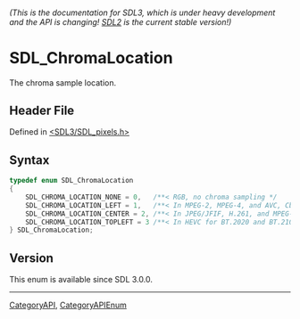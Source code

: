 ###### (This is the documentation for SDL3, which is under heavy development and the API is changing! [SDL2](https://wiki.libsdl.org/SDL2/) is the current stable version!)
# SDL_ChromaLocation

The chroma sample location.

## Header File

Defined in [<SDL3/SDL_pixels.h>](https://github.com/libsdl-org/SDL/blob/main/include/SDL3/SDL_pixels.h)

## Syntax

```c
typedef enum SDL_ChromaLocation
{
    SDL_CHROMA_LOCATION_NONE = 0,   /**< RGB, no chroma sampling */
    SDL_CHROMA_LOCATION_LEFT = 1,   /**< In MPEG-2, MPEG-4, and AVC, Cb and Cr are taken on midpoint of the left-edge of the 2x2 square. In other words, they have the same horizontal location as the top-left pixel, but is shifted one-half pixel down vertically. */
    SDL_CHROMA_LOCATION_CENTER = 2, /**< In JPEG/JFIF, H.261, and MPEG-1, Cb and Cr are taken at the center of the 2x2 square. In other words, they are offset one-half pixel to the right and one-half pixel down compared to the top-left pixel. */
    SDL_CHROMA_LOCATION_TOPLEFT = 3 /**< In HEVC for BT.2020 and BT.2100 content (in particular on Blu-rays), Cb and Cr are sampled at the same location as the group's top-left Y pixel ("co-sited", "co-located"). */
} SDL_ChromaLocation;
```

## Version

This enum is available since SDL 3.0.0.

----
[CategoryAPI](CategoryAPI), [CategoryAPIEnum](CategoryAPIEnum)

